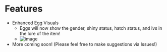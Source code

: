 # Features
- Enhanced Egg Visuals
  -   Eggs will now show the gender, shiny status, hatch status, and ivs in the lore of the item!
  -   ![image](https://github.com/user-attachments/assets/634daa4a-ddeb-4c00-8752-bed8489065c6)
- More coming soon! (Please feel free to make suggestions via Issues!)
